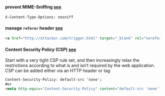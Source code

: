 #### prevent MIME-Sniffing [see](https://knowledge-base.secureflag.com/vulnerabilities/security_misconfiguration/lack_of_content_type_headers_vulnerability.html)
```http
X-Content-Type-Options: nosniff
```


#### manage `referer` header [see](https://knowledge-base.secureflag.com/vulnerabilities/security_misconfiguration/incorrect_referrer_policy_vulnerability.html)
```html
<a href="http://attacker.com/trigger.html" target="_blank" rel="noreferrer noopener">Click</a>
```


#### Content Security Policy (CSP) [see](https://knowledge-base.secureflag.com/vulnerabilities/security_misconfiguration/incorrect_content_security_policy_vulnerability.html)
Start with a very tight CSP rule set, and then increasingly relax the restrictions according to what is and isn’t required by the web application.
CSP can be added either via an HTTP header or <meta> tag
```html
Content-Security-Policy: default-src 'none';
#or
<meta http-equiv="Content-Security-Policy" content="default-src 'none'">
```


